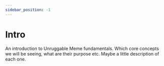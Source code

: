 ```yaml
---
sidebar_position: -1
---
```


# Intro

An introduction to Unruggable Meme fundamentals. Which core concepts we will be seeing, what are their purpose etc. Maybe a little description of each one.

